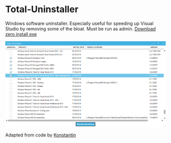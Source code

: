# Total-Uninstaller

Windows software uninstaller. Especially useful for speeding up Visual Studio by removing some of the bloat. Must be run as admin. [Download zero install exe](https://github.com/tsasioglu/Total-Uninstaller/blob/master/TotalUninstaller/bin/TotalUninstaller.exe?raw=true)

![screenshot](TotalUninstaller/img/screenshot.png)

Adapted from code by [Konstantin](https://totaluninstaller.codeplex.com/)

